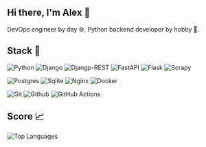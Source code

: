 ## Hi there, I'm Alex 👋

DevOps engineer by day ⚙️, Python backend developer by hobby 🐍.
<!--
**Alexshifter/alexshifter** is a ✨ _special_ ✨ repository because its `README.md` (this file) appears on your GitHub profile.

Here are some ideas to get you started:

- 🔭 I’m currently working on ...
- 🌱 I’m currently learning ...
- 👯 I’m looking to collaborate on ...
- 🤔 I’m looking for help with ...
- 💬 Ask me about ...
- 📫 How to reach me: ...
- 😄 Pronouns: ...
- ⚡ Fun fact: ...
-->
## Stack 🚀
![Python](https://img.shields.io/badge/Python-3776ab?style=for-the-badge&logo=python&logoColor=%23ffdf76)
![Django](https://img.shields.io/badge/Django-0C4B33?style=for-the-badge&logo=django&logoColor=%23FFFFFF)
![Djangp-REST](https://img.shields.io/badge/Django-REST-A30000?style=for-the-badge&logo=django&logoColor=%23FFFFFF)
![FastAPI](https://img.shields.io/badge/FastAPI-%23009485?style=for-the-badge&logo=fastapi&logoColor=%23FFFFFF)
![Flask](https://img.shields.io/badge/flask-87CEFA?style=for-the-badge&logo=flask&logoColor=000000)
![Scrapy](https://img.shields.io/badge/scrapy-60a839?style=for-the-badge&logo=scrapy&logoColor=white)

![Postgres](https://img.shields.io/badge/postgres-336791?style=for-the-badge&logo=postgresql&logoColor=%23FFFFFF)
![Sqlite](https://img.shields.io/badge/sqlite-4682B4?style=for-the-badge&logo=sqlite&logoColor=white)
![Nginx](https://img.shields.io/badge/nginx-00B140?style=for-the-badge&logo=nginx&logoColor=white)
![Docker](https://img.shields.io/badge/docker-1d63ed?style=for-the-badge&logo=docker&logoColor=white)

![Git](https://img.shields.io/badge/git-F14E32?style=for-the-badge&logo=git&logoColor=beige)
![Github](https://img.shields.io/badge/github-000000?style=for-the-badge&logo=github&logoColor=FFFFF)
![GitHub Actions](https://img.shields.io/badge/github%20actions-1E90FF?style=for-the-badge&logo=github%20actions&logoColor=white)

## Score 📈

![Top Languages](https://github-readme-stats.vercel.app/api/top-langs/?username=alexshifter&layout=compact&theme=light)


